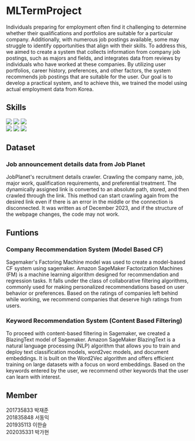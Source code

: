 # MLTermProject
Individuals preparing for employment often find it challenging to determine whether their qualifications and portfolios are suitable for a particular company. 
Additionally, with numerous job postings available, some may struggle to identify opportunities that align with their skills. 
To address this, we aimed to create a system that collects information from company job postings, such as majors and fields, and integrates data from reviews by individuals who have worked at these companies. 
By utilizing user portfolios, career history, preferences, and other factors, the system recommends job postings that are suitable for the user. 
Our goal is to develop a practical system, and to achieve this, we trained the model using actual employment data from Korea.

## Skills
<div> 
<img src="https://img.shields.io/badge/python-3776AB?style=for-the-badge&logo=python&logoColor=white">
<img src="https://img.shields.io/badge/Goole Colab-F9AB00?style=for-the-badge&logo=Google Colab&logoColor=white">
<img src="https://img.shields.io/badge/Jupyter-F37626?style=for-the-badge&logo=Jupyter&logoColor=white">
<br>
<img src="https://img.shields.io/badge/FastAPI-009688?style=for-the-badge&logo=FastAPI&logoColor=white">
<img src="https://img.shields.io/badge/Streamlit-FF4B4B?style=for-the-badge&logo=Streamlit&logoColor=white">
<img src="https://img.shields.io/badge/Amazon AWS-232F3E?style=for-the-badge&logo=Amazon AWS&logoColor=white">
</div>

## Dataset
### Job announcement details data from Job Planet
JobPlanet's recruitment details crawler.
Crawling the company name, job, major work, qualification requirements, and preferential treatment.
The dynamically assigned link is converted to an absolute path, stored, and then crawled through the link. This method can start crawling again from the desired link even if there is an error in the middle or the connection is disconnected.
It was written as of December 2023, and if the structure of the webpage changes, the code may not work.

## Funtions
### Company Recommendation System (Model Based CF)
Sagemaker's Factoring Machine model was used to create a model-based CF system using sagemaker.
Amazon SageMaker Factorization Machines (FM) is a machine learning algorithm designed for recommendation and regression tasks. It falls under the class of collaborative filtering algorithms, commonly used for making personalized recommendations based on user behavior or preferences.
Based on the ratings of companies left behind while working, we recommend companies that deserve high ratings from users.

### Keyword Recommendation System (Content Based Filtering)
To proceed with content-based filtering in Sagemaker, we created a BlazingText model of Sagemaker.
Amazon SageMaker BlazingText is a natural language processing (NLP) algorithm that allows you to train and deploy text classification models, word2vec models, and document embeddings. It is built on the Word2Vec algorithm and offers efficient training on large datasets with a focus on word embeddings.
Based on the keywords entered by the user, we recommend other keywords that the user can learn with interest.

## Member
201735833 박재준<br>
201835848 서동익<br>
201935113 이한슬<br>
202035331 박가현<br>

